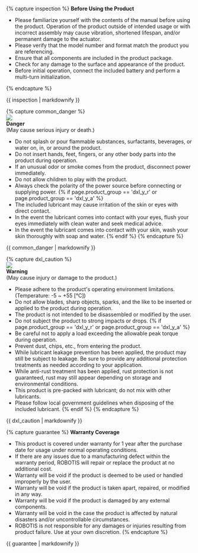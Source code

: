 {% capture inspection %}
**Before Using the Product**
- Please familiarize yourself with the contents of the manual before using the product. Operation of the product outside of intended usage or with incorrect assembly may cause vibration, shortened lifespan, and/or permanent damage to the actuator.
- Please verify that the model number and format match the product you are referencing.
- Ensure that all components are included in the product package.
- Check for any damage to the surface and appearance of the product.
- Before initial operation, connect the included battery and perform a multi-turn initialization.

{% endcapture %}
<div class="notice--info">{{ inspection | markdownify }}</div>

{% capture common_danger %}  
![](/assets/images/icon_warning.png)  
**Danger**  
(May cause serious injury or death.)
- Do not splash or pour flammable substances, surfactants, beverages, or water on, in, or around the product.
- Do not insert hands, feet, fingers, or any other body parts into the product during operation.
- If an unusual odor or smoke comes from the product, disconnect power immediately.
- Do not allow children to play with the product.
- Always check the polarity of the power source before connecting or supplying power.
{% if page.product_group == 'dxl_y_r' or page.product_group == 'dxl_y_a' %}
- The included lubricant may cause irritation of the skin or eyes with direct contact.
- In the event the lubricant comes into contact with your eyes, flush your eyes immediately with clean water and seek medical advice.
- In the event the lubricant comes into contact with your skin, wash your skin thoroughly with soap and water.
{% endif %}
{% endcapture %}
<div class="notice--danger">{{ common_danger | markdownify }}</div>

{% capture dxl_caution %}  
![](/assets/images/icon_warning.png)  
**Warning**  
(May cause injury or damage to the product.)
- Please adhere to the product's operating environment limitations. (Temperature: -5 ~ +55 [°C])
- Do not allow blades, sharp objects, sparks, and the like to be inserted or applied to the product during operation.
- The product is not intended to be disassembled or modified by the user.
- Do not subject the product to strong impacts or drops.
{% if page.product_group == 'dxl_y_r' or page.product_group == 'dxl_y_a' %}
- Be careful not to apply a load exceeding the allowable peak torque during operation.
- Prevent dust, chips, etc., from entering the product.
- While lubricant leakage prevention has been applied, the product may still be subject to leakage. Be sure to provide any additional protection treatments as needed according to your application.
- While anti-rust treatment has been applied, rust protection is not guaranteed, rust may still appear depending on storage and environmental conditions.
- This product is pre-packed with lubricant; do not mix with other lubricants.
- Please follow local government guidelines when disposing of the included lubricant.
{% endif %}
{% endcapture %}
<div class="notice--warning">{{ dxl_caution | markdownify }}</div>

{% capture guarantee %}
**Warranty Coverage**
- This product is covered under warranty for 1 year after the purchase date for usage under normal operating conditions.
- If there are any issues due to a manufacturing defect within the warranty period, ROBOTIS will repair or replace the product at no additional cost.
- Warranty will be void if the product is deemed to be used or handled improperly by the user.
- Warranty will be void if the product is taken apart, repaired, or modified in any way.
- Warranty will be void if the product is damaged by any external components.
- Warranty will be void in the case the product is affected by natural disasters and/or uncontrollable circumstances.
- ROBOTIS is not responsible for any damages or injuries resulting from product failure. Use at your own discretion.
{% endcapture %}
<div class="notice--success">{{ guarantee | markdownify }}</div>
